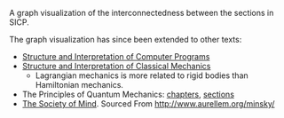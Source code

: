 A graph visualization of the interconnectedness between the sections in SICP.

The graph visualization has since been extended to other texts:
- [Structure and Interpretation of Computer Programs](https://rht.github.io/sicp-graph)
- [Structure and Interpretation of Classical Mechanics](https://rht.github.io/sicp-graph/index.html?type=sicm)
   * Lagrangian mechanics is more related to rigid bodies than Hamiltonian mechanics.
- The Principles of Quantum Mechanics: [chapters](https://rht.github.io/sicp-graph/index.html?type=dirac), [sections](https://rht.github.io/sicp-graph/index.html?type=dirac_sections)
- [The Society of Mind](https://rht.github.io/sicp-graph/index.html?type=som). Sourced From http://www.aurellem.org/minsky/
